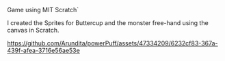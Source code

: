Game using MIT Scratch`

I created the Sprites for Buttercup and the monster free-hand using the canvas in Scratch.

https://github.com/Arundita/powerPuff/assets/47334209/6232cf83-367a-439f-afea-3716e56ae53e

